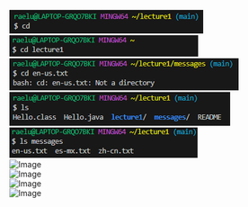 ![Image](cd_no_arg.png)  
![Image](cd_directory.png)  
![Image](cd_file.png)  
![Image](ls_no_arg.png)  
![Image](ls_directory.png)  
![Image]()  
![Image]()  
![Image]()  
![Image]()  
